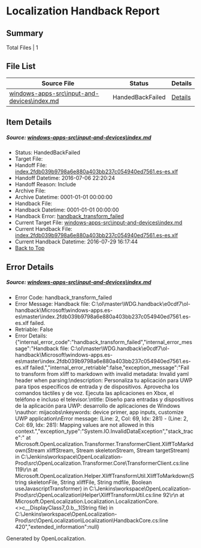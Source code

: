# <a name='report-top'></a> Localization Handback Report

## Summary
 Total Files | 1

## File List
 Source File | Status | Details 
 ----------- | ------ | ------- 
 [windows-apps-src\input-and-devices\index.md](https://github.com/Microsoft/windows-apps/blob/350de23331f7fe951304ba877c40e07feb424adc/windows-apps-src/input-and-devices/index.md) | HandedBackFailed | [Details](#2d3f0588b56b26e125652c12eeca3028bfe6573e3030)

## Item Details
##### <a name='2d3f0588b56b26e125652c12eeca3028bfe6573e3030'></a> Source: [windows-apps-src\input-and-devices\index.md](https://github.com/Microsoft/windows-apps/blob/350de23331f7fe951304ba877c40e07feb424adc/windows-apps-src/input-and-devices/index.md)
* Status: HandedBackFailed
* Target File: 
* Handoff File: [index.2fdb039b9798a6e880a403bb237c054940ed7561.es-es.xlf](https://github.com/Microsoft/WDG.handoff/blob/20418c229c2d4f809f7a12f5a4e2635608c7199f/ol-handoff/Microsoft/windows-apps.es-es/master/index.2fdb039b9798a6e880a403bb237c054940ed7561.es-es.xlf)
* Handoff Datetime: 2016-07-06 22:20:24
* Handoff Reason: Include
* Archive File: 
* Archive Datetime: 0001-01-01 00:00:00
* Handback File: 
* Handback Datetime: 0001-01-01 00:00:00
* Handback Error: [handback_transform_failed](#2d3f0588b56b26e125652c12eeca3028bfe6573e3030handback_transform_failed)
* Current Target File: [windows-apps-src\input-and-devices\index.md](https://github.com/Microsoft/windows-apps.es-es/blob/c9dc3b6634736d3d37cba161329424f4295d05f3/windows-apps-src/input-and-devices/index.md)
* Current Handback File: [index.2fdb039b9798a6e880a403bb237c054940ed7561.es-es.xlf](https://github.com/Microsoft/WDG.handback/blob/dcbc953d8ffd0f41717090ee65eb6e6da21fa25d/ol-handback/Microsoft/windows-apps.es-es/master/index.2fdb039b9798a6e880a403bb237c054940ed7561.es-es.xlf)
* Current Handback Datetime: 2016-07-29 16:17:44
* [Back to Top](#report-top)


## Error Details
##### <a name='2d3f0588b56b26e125652c12eeca3028bfe6573e3030handback_transform_failed'></a> Source: [windows-apps-src\input-and-devices\index.md](#2d3f0588b56b26e125652c12eeca3028bfe6573e3030)
* Error Code: handback_transform_failed
* Error Message: Handback file: C:\ol\master\WDG.handback\e0cdf7\ol-handback\Microsoft\windows-apps.es-es\master\index.2fdb039b9798a6e880a403bb237c054940ed7561.es-es.xlf failed.
* Retriable: False
* Error Details: {"internal_error_code":"handback_transform_failed","internal_error_message":"Handback file: C:\\ol\\master\\WDG.handback\\e0cdf7\\ol-handback\\Microsoft\\windows-apps.es-es\\master\\index.2fdb039b9798a6e880a403bb237c054940ed7561.es-es.xlf failed.","internal_error_retriable":false,"exception_message":"Fail to transform from xliff to markdown with invalid metadata: Invalid yaml header when parsing:\ndescription: Personaliza tu aplicación para UWP para tipos específicos de entrada y de dispositivos. Aprovecha los comandos táctiles y de voz. Ejecuta las aplicaciones en Xbox, el teléfono e incluso el televisor.\ntitle: Diseño para entradas y dispositivos de la aplicación para UWP: desarrollo de aplicaciones de Windows \nauthor: mijacobs\nkeywords: device primer, app inputs, customize UWP application\nError message: (Line: 2, Col: 69, Idx: 281) - (Line: 2, Col: 69, Idx: 281): Mapping values are not allowed in this context.","exception_type":"System.IO.InvalidDataException","stack_trace":"   at Microsoft.OpenLocalization.Transformer.TransformerClient.XliffToMarkdown(Stream xliffStream, Stream skeletonStream, Stream targetStream) in C:\\Jenkins\\workspace\\OpenLocalization-Prod\\src\\OpenLocalization.Transformer.Core\\TransformerClient.cs:line 119\r\n   at Microsoft.OpenLocalization.Helper.XliffTransformUtil.XliffToMarkdown(String skeletonFile, String xliffFile, String mdfile, Boolean useJavascriptTransformer) in C:\\Jenkins\\workspace\\OpenLocalization-Prod\\src\\OpenLocalization\\Helper\\XliffTransformUtil.cs:line 92\r\n   at Microsoft.OpenLocalization.Localization.LocalizationCore.<>c__DisplayClass7_0.<GetHandbackFiles>b__1(String file) in C:\\Jenkins\\workspace\\OpenLocalization-Prod\\src\\OpenLocalization\\Localization\\HandbackCore.cs:line 420","extended_information":null}


Generated by OpenLocalization.
